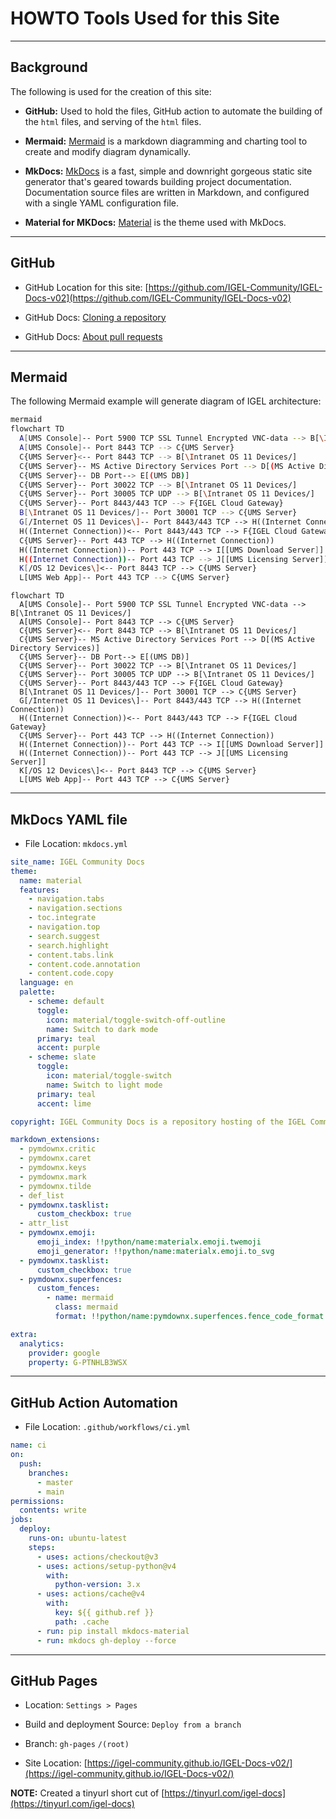 # HOWTO Tools Used for this Site

-----

## Background

The following is used for the creation of this site:

- **GitHub:** Used to hold the files, GitHub action to automate the building of the `html` files, and serving of the `html` files.

- **Mermaid:** [Mermaid](https://mermaid.js.org/) is a markdown diagramming and charting tool to create and modify diagram dynamically.

- **MkDocs:** [MkDocs](https://www.mkdocs.org/) is a fast, simple and downright gorgeous static site generator that's geared towards building project documentation. Documentation source files are written in Markdown, and configured with a single YAML configuration file.

- **Material for MKDocs:** [Material](https://squidfunk.github.io/mkdocs-material/) is the theme used with MkDocs.

-----

## GitHub

- GitHub Location for this site: [https://github.com/IGEL-Community/IGEL-Docs-v02](https://github.com/IGEL-Community/IGEL-Docs-v02)

- GitHub Docs: [Cloning a repository](https://docs.github.com/en/repositories/creating-and-managing-repositories/cloning-a-repository)

- GitHub Docs: [About pull requests](https://docs.github.com/en/pull-requests/collaborating-with-pull-requests/proposing-changes-to-your-work-with-pull-requests/about-pull-requests)

-----

## Mermaid

The following Mermaid example will generate diagram of IGEL architecture:

```bash linenums="1"
mermaid
flowchart TD
  A[UMS Console]-- Port 5900 TCP SSL Tunnel Encrypted VNC-data --> B[\Intranet OS 11 Devices/]
  A[UMS Console]-- Port 8443 TCP --> C{UMS Server}
  C{UMS Server}<-- Port 8443 TCP --> B[\Intranet OS 11 Devices/]
  C{UMS Server}-- MS Active Directory Services Port --> D[(MS Active Directory Services)]
  C{UMS Server}-- DB Port--> E[(UMS DB)]
  C{UMS Server}-- Port 30022 TCP --> B[\Intranet OS 11 Devices/]
  C{UMS Server}-- Port 30005 TCP UDP --> B[\Intranet OS 11 Devices/]
  C{UMS Server}-- Port 8443/443 TCP --> F{IGEL Cloud Gateway}
  B[\Intranet OS 11 Devices/]-- Port 30001 TCP --> C{UMS Server}
  G[/Internet OS 11 Devices\]-- Port 8443/443 TCP --> H((Internet Connection))
  H((Internet Connection))<-- Port 8443/443 TCP --> F{IGEL Cloud Gateway}
  C{UMS Server}-- Port 443 TCP --> H((Internet Connection))
  H((Internet Connection))-- Port 443 TCP --> I[[UMS Download Server]]
  H((Internet Connection))-- Port 443 TCP --> J[[UMS Licensing Server]]
  K[/OS 12 Devices\]<-- Port 8443 TCP --> C{UMS Server}
  L[UMS Web App]-- Port 443 TCP --> C{UMS Server}
```

```mermaid
flowchart TD
  A[UMS Console]-- Port 5900 TCP SSL Tunnel Encrypted VNC-data --> B[\Intranet OS 11 Devices/]
  A[UMS Console]-- Port 8443 TCP --> C{UMS Server}
  C{UMS Server}<-- Port 8443 TCP --> B[\Intranet OS 11 Devices/]
  C{UMS Server}-- MS Active Directory Services Port --> D[(MS Active Directory Services)]
  C{UMS Server}-- DB Port--> E[(UMS DB)]
  C{UMS Server}-- Port 30022 TCP --> B[\Intranet OS 11 Devices/]
  C{UMS Server}-- Port 30005 TCP UDP --> B[\Intranet OS 11 Devices/]
  C{UMS Server}-- Port 8443/443 TCP --> F{IGEL Cloud Gateway}
  B[\Intranet OS 11 Devices/]-- Port 30001 TCP --> C{UMS Server}
  G[/Internet OS 11 Devices\]-- Port 8443/443 TCP --> H((Internet Connection))
  H((Internet Connection))<-- Port 8443/443 TCP --> F{IGEL Cloud Gateway}
  C{UMS Server}-- Port 443 TCP --> H((Internet Connection))
  H((Internet Connection))-- Port 443 TCP --> I[[UMS Download Server]]
  H((Internet Connection))-- Port 443 TCP --> J[[UMS Licensing Server]]
  K[/OS 12 Devices\]<-- Port 8443 TCP --> C{UMS Server}
  L[UMS Web App]-- Port 443 TCP --> C{UMS Server}
```

-----

## MkDocs YAML file

- File Location: `mkdocs.yml`

```yaml linenums="1"
site_name: IGEL Community Docs
theme:
  name: material
  features:
    - navigation.tabs
    - navigation.sections
    - toc.integrate
    - navigation.top
    - search.suggest
    - search.highlight
    - content.tabs.link
    - content.code.annotation
    - content.code.copy
  language: en
  palette:
    - scheme: default
      toggle:
        icon: material/toggle-switch-off-outline 
        name: Switch to dark mode
      primary: teal
      accent: purple 
    - scheme: slate 
      toggle:
        icon: material/toggle-switch
        name: Switch to light mode    
      primary: teal
      accent: lime

copyright: IGEL Community Docs is a repository hosting of the IGEL Community related documentation. This documentation is without any warranty or support by IGEL Technology.

markdown_extensions:
  - pymdownx.critic
  - pymdownx.caret
  - pymdownx.keys
  - pymdownx.mark
  - pymdownx.tilde
  - def_list
  - pymdownx.tasklist:
      custom_checkbox: true
  - attr_list
  - pymdownx.emoji:
      emoji_index: !!python/name:materialx.emoji.twemoji
      emoji_generator: !!python/name:materialx.emoji.to_svg
  - pymdownx.tasklist:
      custom_checkbox: true
  - pymdownx.superfences:
      custom_fences:
        - name: mermaid
          class: mermaid
          format: !!python/name:pymdownx.superfences.fence_code_format

extra:
  analytics:
    provider: google
    property: G-PTNHLB3WSX
```

-----

## GitHub Action Automation

- File Location: `.github/workflows/ci.yml`

```yaml linenums="1"
name: ci 
on:
  push:
    branches:
      - master 
      - main
permissions:
  contents: write
jobs:
  deploy:
    runs-on: ubuntu-latest
    steps:
      - uses: actions/checkout@v3
      - uses: actions/setup-python@v4
        with:
          python-version: 3.x
      - uses: actions/cache@v4
        with:
          key: ${{ github.ref }}
          path: .cache
      - run: pip install mkdocs-material 
      - run: mkdocs gh-deploy --force
```

-----

## GitHub Pages

- Location: `Settings > Pages`

- Build and deployment Source: `Deploy from a branch`

- Branch: `gh-pages` `/(root)`

- Site Location: [https://igel-community.github.io/IGEL-Docs-v02/](https://igel-community.github.io/IGEL-Docs-v02/)

**NOTE:** Created a tinyurl short cut of [https://tinyurl.com/igel-docs](https://tinyurl.com/igel-docs)
